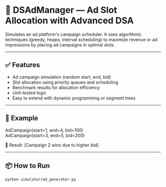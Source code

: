 # 🎯 DSAdManager — Ad Slot Allocation with Advanced DSA

Simulates an ad platform's campaign scheduler. It uses algorithmic techniques (greedy, heaps, interval scheduling) to maximize revenue or ad impressions by placing ad campaigns in optimal slots.

---

## ✅ Features

- Ad campaign simulation (random start, end, bid)
- Slot allocation using priority queues and scheduling
- Benchmark results for allocation efficiency
- Unit-tested logic
- Easy to extend with dynamic programming or segment trees

---

## 🧪 Example

AdCampaign(start=1, end=4, bid=100)  
AdCampaign(start=3, end=5, bid=200)  

📌 Result: [Campaign 2 wins due to higher bid]

---

## 📦 How to Run

```bash
python simulator/ad_generator.py

